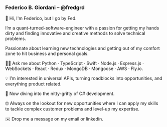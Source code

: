 ### Federico B. Giordani – @fredgrd

👋 Hi, I'm Federico, but I go by Fed. 

I’m a quant-turned-software-engineer with a passion for getting my hands dirty and finding innovative and creative methods to solve technical problems. 

Passionate about learning new technologies and getting out of my comfort zone to hit business and personal goals.

👨‍💻 Ask me about Python · TypeScript · Swift · Node.js · Express.js · WebSockets · React · Redux · MongoDB · Mongoose · AWS · Fly.io.

💡 I’m interested in universal APIs, turning roadblocks into opportunities, and everything product related.

🌱 Now diving into the nitty-gritty of C# development. 

🤓 Always on the lookout for new opportunities where I can apply my skills to tackle complex customer problems and level-up my expertise.

✉️ Drop me a message on my email or linkedin.
